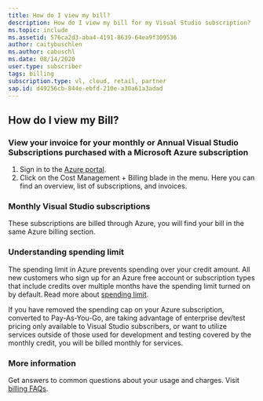 ```yaml
---
title: How do I view my bill?
description: How do I view my bill for my Visual Studio subscription?
ms.topic: include
ms.assetid: 576ca2d3-aba4-4191-8639-64ea9f309536
author: caitybuschlen
ms.author: cabuschl
ms.date: 08/14/2020
user.type: subscriber
tags: billing
subscription.type: vl, cloud, retail, partner
sap.id: d49256cb-844e-ebfd-210e-a30a61a3adad
---
```


## How do I view my Bill?

### View your invoice for your monthly or Annual Visual Studio Subscriptions purchased with a Microsoft Azure subscription
1. Sign in to the [Azure portal](https://portal.azure.com).  
2. Click on the Cost Management + Billing blade in the menu. Here you can find an overview, list of subscriptions, and invoices.  

### Monthly Visual Studio subscriptions 
These subscriptions are billed through Azure, you will find your bill in the same Azure billing section. 

### Understanding spending limit 
The spending limit in Azure prevents spending over your credit amount. All new customers who sign up for an Azure free account or subscription types that include credits over multiple months have the spending limit turned on by default. Read more about [spending limit](https://docs.microsoft.com/azure/cost-management-billing/manage/spending-limit). 

If you have removed the spending cap on your Azure subscription, converted to Pay-As-You-Go, are taking advantage of enterprise dev/test pricing only available to Visual Studio subscribers, or want to utilize services outside of those used for development and testing covered by the monthly credit, you will be billed monthly for services.  

### More information 
Get answers to common questions about your usage and charges. Visit [billing FAQs](https://docs.microsoft.com/azure/cost-management-billing/manage/getting-started). 
